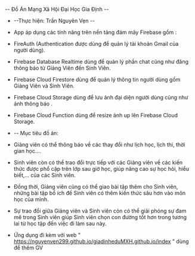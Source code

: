 -- Đồ Án Mạng Xã Hội Đại Học Gia Định --

- --Thực hiện: Trần Nguyên Vẹn --

- App áp dụng các tính năng trên nền tảng đám mây Firebase gồm : 

+ FireAuth (Authentication được dùng để quản lý tài khoản Gmail của người dùng).

+ Firebase Database Realtime dùng để quản lý phần chat cũng như đăng thông báo từ Giảng Viên đến Sinh Viên.

+ Firebase Cloud Firestore dùng để quản lý thông tin người dùng gồm Giảng Viên và Sinh Viên.

+ Firebase Cloud Storage dùng để lưu ảnh đại diện người dùng cũng như ảnh thông báo .

+ Firebase Cloud Function dùng để resize ảnh up lên Firebase Cloud Storage.

- -- Mục tiêu đồ án:

+	Giảng viên có thể thông báo về các thay đổi như lịch học, lịch thi, thời gian học….
 
+	Sinh viên còn có thể trao đổi trực tiếp với các Giảng viên về các kiến thức được phổ cập trên lớp sau giờ học, giúp nâng cao sự học hỏi, hiểu biết,… của các Sinh viên.
 
+ Đồng thời, Giảng viên cũng có thể giao bài tập thêm cho Sinh viên, những bài tập bổ ích đế Sinh viên có thêm kiến thức sâu hơn vào môn học của mình.
 
+	Sự trao đổi giữa Giảng viên và Sinh viên còn có thể giải phóng sự đam mê trong Sinh viên giúp Sinh viên chọn con đường tốt hơn trong tương lai từ học tập đến việc đi làm sau này.

- Ứng dụng đi kèm với web " https://nguyenven299.github.io/giadinheduMXH.github.io/index " dùng để thêm GV
